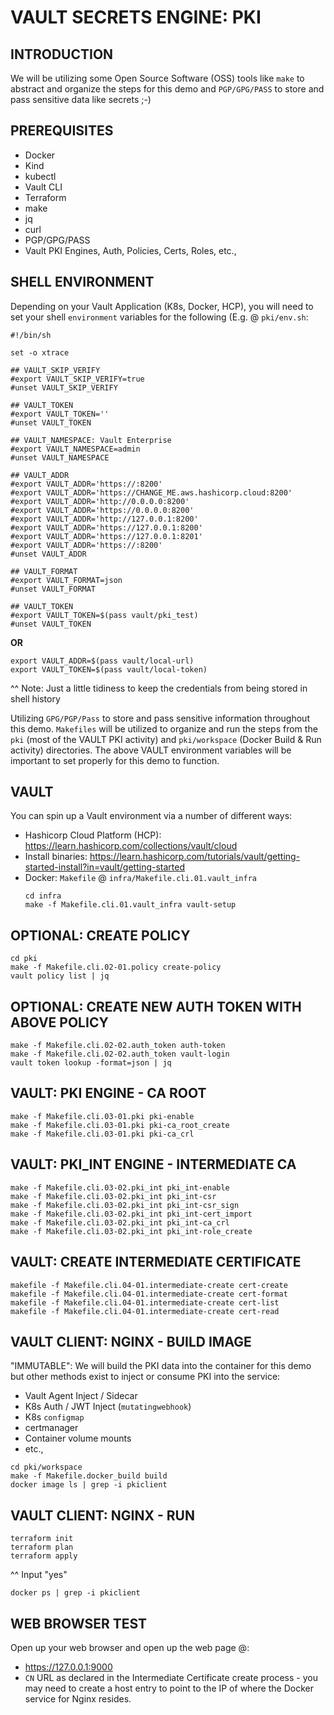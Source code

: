 # VAULT SECRETS ENGINE: PKI

## INTRODUCTION
We will be utilizing some Open Source Software (OSS) tools like ```make``` to abstract and organize the steps for this demo and ```PGP/GPG/PASS``` to store and pass sensitive data like secrets ;-)

## PREREQUISITES
   - Docker
   - Kind
   - kubectl
   - Vault CLI
   - Terraform
   - make
   - jq
   - curl
   - PGP/GPG/PASS
   - Vault PKI Engines, Auth, Policies, Certs, Roles, etc.,

## SHELL ENVIRONMENT
Depending on your Vault Application (K8s, Docker, HCP), you will need to set your shell ```environment``` variables for the following (E.g. @ ```pki/env.sh```:

```
#!/bin/sh

set -o xtrace

## VAULT_SKIP_VERIFY
#export VAULT_SKIP_VERIFY=true
#unset VAULT_SKIP_VERIFY

## VAULT_TOKEN
#export VAULT_TOKEN=''
#unset VAULT_TOKEN

## VAULT_NAMESPACE: Vault Enterprise
#export VAULT_NAMESPACE=admin
#unset VAULT_NAMESPACE

## VAULT_ADDR
#export VAULT_ADDR='https://:8200'
#export VAULT_ADDR='https://CHANGE_ME.aws.hashicorp.cloud:8200'
#export VAULT_ADDR='http://0.0.0.0:8200'
#export VAULT_ADDR='https://0.0.0.0:8200'
#export VAULT_ADDR='http://127.0.0.1:8200'
#export VAULT_ADDR='https://127.0.0.1:8200'
#export VAULT_ADDR='https://127.0.0.1:8201'
#export VAULT_ADDR='https://:8200'
#unset VAULT_ADDR

## VAULT_FORMAT
#export VAULT_FORMAT=json
#unset VAULT_FORMAT

## VAULT_TOKEN
#export VAULT_TOKEN=$(pass vault/pki_test)
#unset VAULT_TOKEN
```
**OR**
```
export VAULT_ADDR=$(pass vault/local-url)
export VAULT_TOKEN=$(pass vault/local-token)
```

^^ Note: Just a little tidiness to keep the credentials from being stored in shell history

Utilizing ```GPG/PGP/Pass``` to store and pass sensitive information throughout this demo. ```Makefiles``` will be utilized to organize and run the steps from the ```pki``` (most of the VAULT PKI activity) and ```pki/workspace``` (Docker Build & Run activity) directories. The above VAULT environment variables will be important to set properly for this demo to function.

## VAULT

You can spin up a Vault environment via a number of different ways:
- Hashicorp Cloud Platform (HCP): https://learn.hashicorp.com/collections/vault/cloud
- Install binaries: https://learn.hashicorp.com/tutorials/vault/getting-started-install?in=vault/getting-started
- Docker: ```Makefile``` @ ```infra/Makefile.cli.01.vault_infra```
  ```
  cd infra
  make -f Makefile.cli.01.vault_infra vault-setup
  
  ```

## OPTIONAL: CREATE POLICY

```
cd pki
make -f Makefile.cli.02-01.policy create-policy
vault policy list | jq

```

## OPTIONAL: CREATE NEW AUTH TOKEN WITH ABOVE POLICY
```
make -f Makefile.cli.02-02.auth_token auth-token
make -f Makefile.cli.02-02.auth_token vault-login
vault token lookup -format=json | jq

```

## VAULT: PKI ENGINE - CA ROOT
```
make -f Makefile.cli.03-01.pki pki-enable
make -f Makefile.cli.03-01.pki pki-ca_root_create
make -f Makefile.cli.03-01.pki pki-ca_crl

```

## VAULT: PKI_INT ENGINE - INTERMEDIATE CA
```
make -f Makefile.cli.03-02.pki_int pki_int-enable
make -f Makefile.cli.03-02.pki_int pki_int-csr
make -f Makefile.cli.03-02.pki_int pki_int-csr_sign
make -f Makefile.cli.03-02.pki_int pki_int-cert_import
make -f Makefile.cli.03-02.pki_int pki_int-ca_crl
make -f Makefile.cli.03-02.pki_int pki_int-role_create

```

## VAULT: CREATE INTERMEDIATE CERTIFICATE
```
makefile -f Makefile.cli.04-01.intermediate-create cert-create
makefile -f Makefile.cli.04-01.intermediate-create cert-format
makefile -f Makefile.cli.04-01.intermediate-create cert-list
makefile -f Makefile.cli.04-01.intermediate-create cert-read

```

## VAULT CLIENT: NGINX - BUILD IMAGE
"IMMUTABLE": We will build the PKI data into the container for this demo but other methods exist to inject or consume PKI into the service:
- Vault Agent Inject / Sidecar
- K8s Auth / JWT Inject (```mutatingwebhook```)
- K8s ```configmap```
- certmanager
- Container volume mounts
- etc.,

```
cd pki/workspace
make -f Makefile.docker_build build
docker image ls | grep -i pkiclient

```

## VAULT CLIENT: NGINX - RUN
```
terraform init
terraform plan
terraform apply

```
^^ Input "yes"

```
docker ps | grep -i pkiclient

```

## WEB BROWSER TEST
Open up your web browser and open up the web page @:
- https://127.0.0.1:9000
- ``CN`` URL as declared in the Intermediate Certificate create process - you may need to create a host entry to point to the IP of where the Docker service for Nginx resides.










